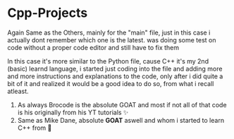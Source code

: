 # Cpp-Projects

Again Same as the Others, mainly for the "main" file, just in this case i actually dont remember which one is the latest.
was doing some test on code without a proper code editor and still have to fix them

In this case it's more similar to the Python file, cause C++ it's my 2nd (basic) learnd language, i started just coding into the file and adding more and more instructions and explanations to the code, only after i did quite a bit of it and realized it would be a good idea to do so, from what i recall atleast.

1. As always Brocode is the absolute GOAT and most if not all of that code is his originally from his YT tutorials ✨
2. Same as Mike Dane, absolute **GOAT** aswell and whom i started to learn C++ from 👑
